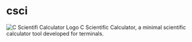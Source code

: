 # csci
![C Scientifi Calculator Logo](https://github.com/user-attachments/assets/f7193a62-0fe0-46a6-8ea9-10a7ea8f163f)
C Scientific Calculator, a minimal scientific calculator tool developed for terminals.

